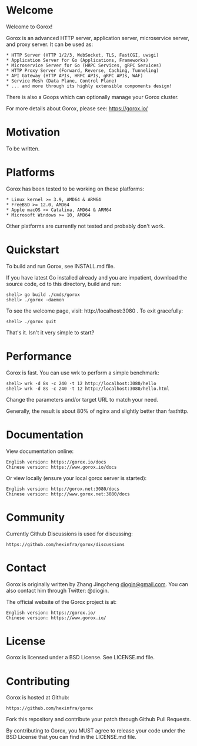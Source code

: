 Welcome
=======

  Welcome to Gorox!

  Gorox is an advanced HTTP server, application server, microservice server, and
  proxy server. It can be used as:

    * HTTP Server (HTTP 1/2/3, WebSocket, TLS, FastCGI, uwsgi)
    * Application Server for Go (Applications, Frameworks)
    * Microservice Server for Go (HRPC Services, gRPC Services)
    * HTTP Proxy Server (Forward, Reverse, Caching, Tunneling)
    * API Gateway (HTTP APIs, HRPC APIs, gRPC APIs, WAF)
    * Service Mesh (Data Plane, Control Plane)
    * ... and more through its highly extensible compoments design!

  There is also a Goops which can optionally manage your Gorox cluster.

  For more details about Gorox, please see: https://gorox.io/


Motivation
==========

  To be written.


Platforms
=========

  Gorox has been tested to be working on these platforms:

    * Linux kernel >= 3.9, AMD64 & ARM64
    * FreeBSD >= 12.0, AMD64
    * Apple macOS >= Catalina, AMD64 & ARM64
    * Microsoft Windows >= 10, AMD64

  Other platforms are currently not tested and probably don't work.


Quickstart
==========

  To build and run Gorox, see INSTALL.md file.

  If you have latest Go installed already and you are impatient, download the
  source code, cd to this directory, build and run:

    shell> go build ./cmds/gorox
    shell> ./gorox -daemon

  To see the welcome page, visit: http://localhost:3080 . To exit gracefully:

    shell> ./gorox quit

  That's it. Isn't it very simple to start?


Performance
===========

  Gorox is fast. You can use wrk to perform a simple benchmark:

    shell> wrk -d 8s -c 240 -t 12 http://localhost:3080/hello
    shell> wrk -d 8s -c 240 -t 12 http://localhost:3080/hello.html

  Change the parameters and/or target URL to match your need.

  Generally, the result is about 80% of nginx and slightly better than fasthttp.


Documentation
=============

  View documentation online:

    English version: https://gorox.io/docs
    Chinese version: https://www.gorox.io/docs

  Or view locally (ensure your local gorox server is started):

    English version: http://gorox.net:3080/docs
    Chinese version: http://www.gorox.net:3080/docs


Community
=========

  Currently Github Discussions is used for discussing:

    https://github.com/hexinfra/gorox/discussions


Contact
=======

  Gorox is originally written by Zhang Jingcheng <diogin@gmail.com>.
  You can also contact him through Twitter: @diogin.

  The official website of the Gorox project is at:

    English version: https://gorox.io/
    Chinese version: https://www.gorox.io/


License
=======

  Gorox is licensed under a BSD License. See LICENSE.md file.


Contributing
============

  Gorox is hosted at Github:

    https://github.com/hexinfra/gorox

  Fork this repository and contribute your patch through Github Pull Requests.

  By contributing to Gorox, you MUST agree to release your code under the BSD
  License that you can find in the LICENSE.md file.

